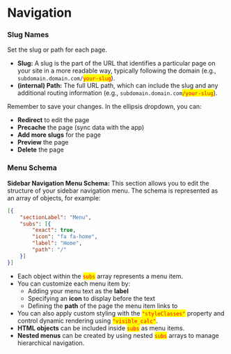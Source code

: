 # Navigation

### **Slug Names**&#x20;

Set the slug or path for each page.

* **Slug:** A slug is the part of the URL that identifies a particular page on your site in a more readable way, typically following the domain (e.g., `subdomain.domain.com/`<mark style="color:red;">`your-slug`</mark>).
* **(internal) Path:** The full URL path, which can include the slug and any additional routing information (e.g., `subdomain.domain.com`<mark style="color:red;">`/your-slug`</mark>).

Remember to save your changes. In the ellipsis dropdown, you can:

* **Redirect** to edit the page
* **Precache** the page (sync data with the app)
* **Add more slugs** for the page
* **Preview** the page
* **Delete** the page

### **Menu Schema**

**Sidebar Navigation Menu Schema:** This section allows you to edit the structure of your sidebar navigation menu. The schema is represented as an array of objects, for example:

```json
[{
    "sectionLabel": "Menu",
    "subs": [{
        "exact": true,
        "icon": "fa fa-home",
        "label": "Home",
        "path": "/"
    }]
}]
```

* Each object within the <mark style="color:red;">`subs`</mark> array represents a menu item.
* You can customize each menu item by:
  * Adding your menu text as the **label**
  * Specifying an **icon** to display before the text
  * Defining the **path** of the page the menu item links to
* You can also apply custom styling with the <mark style="color:red;">`"styleClasses"`</mark> property and control dynamic rendering using <mark style="color:red;">`"visible_calc"`</mark>.
* **HTML objects** can be included inside <mark style="color:red;">`subs`</mark> as menu items.
* **Nested menus** can be created by using nested <mark style="color:red;">`subs`</mark> arrays to manage hierarchical navigation.
